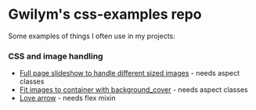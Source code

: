 # Gwilym's css-examples repo
Some examples of things I often use in my projects:

### CSS and image handling

  * [Full page slideshow to handle different sized images](http://htmlpreview.github.io/?https://github.com/netm/css-examples/blob/master/full_page_slideshow.html) - needs aspect classes
  * [Fit images to container with background_cover](http://htmlpreview.github.io/?https://github.com/netm/css-examples/blob/master/background_cover.html) - needs aspect classes
  * [Love arrow](http://htmlpreview.github.io/?https://github.com/netm/css-examples/blob/master/love_arrow.html) - needs flex mixin
